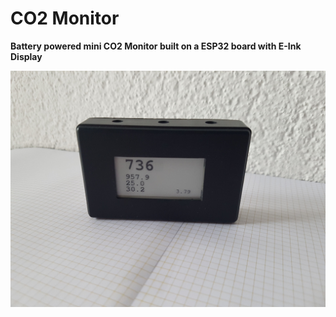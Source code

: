 # CO2 Monitor

**Battery powered mini CO2 Monitor built on a ESP32 board with E-Ink Display**

<img src="img/20210106_110409.jpg">
